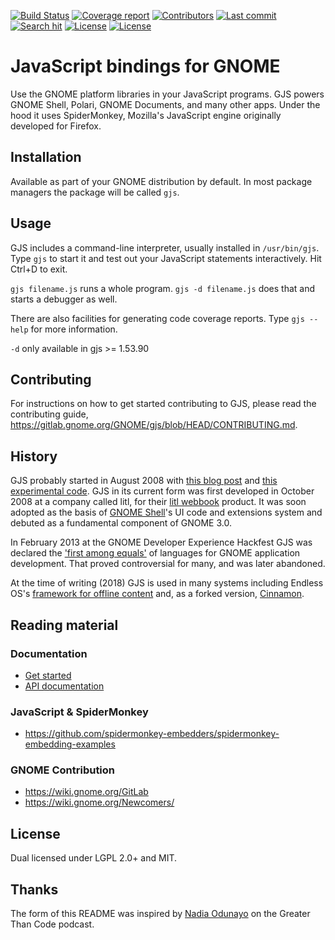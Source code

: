 [![Build Status](https://gitlab.gnome.org/GNOME/gjs/badges/master/pipeline.svg)](https://gitlab.gnome.org/GNOME/gjs/pipelines)
[![Coverage report](https://gitlab.gnome.org/GNOME/gjs/badges/master/coverage.svg)](https://gnome.pages.gitlab.gnome.org/gjs/)
[![Contributors](https://img.shields.io/github/contributors/GNOME/gjs.svg)](https://gitlab.gnome.org/GNOME/gjs/-/graphs/HEAD)
[![Last commit](https://img.shields.io/github/last-commit/GNOME/gjs.svg)](https://gitlab.gnome.org/GNOME/gjs/commits/HEAD)
[![Search hit](https://img.shields.io/github/search/GNOME/gjs/goto.svg?label=github%20hits)](https://github.com/search?utf8=%E2%9C%93&q=gjs&type=)
[![License](https://img.shields.io/badge/License-LGPL%20v2%2B-blue.svg)](https://gitlab.gnome.org/GNOME/gjs/blob/HEAD/COPYING)
[![License](https://img.shields.io/badge/License-MIT-blue.svg)](https://gitlab.gnome.org/GNOME/gjs/blob/HEAD/COPYING)

JavaScript bindings for GNOME
=============================

Use the GNOME platform libraries in your JavaScript programs.
GJS powers GNOME Shell, Polari, GNOME Documents, and many other apps.
Under the hood it uses SpiderMonkey, Mozilla's JavaScript engine
originally developed for Firefox.

## Installation

Available as part of your GNOME distribution by default.
In most package managers the package will be called `gjs`.

## Usage

GJS includes a command-line interpreter, usually installed in
`/usr/bin/gjs`.
Type `gjs` to start it and test out your JavaScript statements
interactively.
Hit Ctrl+D to exit.

`gjs filename.js` runs a whole program.
`gjs -d filename.js` does that and starts a debugger as well.

There are also facilities for generating code coverage reports.
Type `gjs --help` for more information.

`-d` only available in gjs >= 1.53.90

## Contributing

For instructions on how to get started contributing to GJS, please read
the contributing guide,
<https://gitlab.gnome.org/GNOME/gjs/blob/HEAD/CONTRIBUTING.md>.

## History

GJS probably started in August 2008 with [this blog post][havocp] and
[this experimental code][gscript].
GJS in its current form was first developed in October 2008 at a company
called litl, for their [litl webbook] product.
It was soon adopted as the basis of [GNOME Shell]'s UI code and
extensions system and debuted as a fundamental component of GNOME 3.0.

In February 2013 at the GNOME Developer Experience Hackfest GJS was
declared the ['first among equals'][treitter] of languages for GNOME
application development.
That proved controversial for many, and was later abandoned.

At the time of writing (2018) GJS is used in many systems including
Endless OS's [framework for offline content][eos-knowledge-lib] and, as
a forked version, [Cinnamon].

## Reading material

### Documentation

* [Get started](https://gitlab.gnome.org/GNOME/gjs/-/blob/HEAD/doc/Home.md)
* [API documentation](https://gjs-docs.gnome.org/)

### JavaScript & SpiderMonkey

* https://github.com/spidermonkey-embedders/spidermonkey-embedding-examples

### GNOME Contribution

* https://wiki.gnome.org/GitLab
* https://wiki.gnome.org/Newcomers/

## License

Dual licensed under LGPL 2.0+ and MIT.

## Thanks ##

The form of this README was inspired by [Nadia Odunayo][hospitable] on
the Greater Than Code podcast.

[havocp]: https://blog.ometer.com/2008/08/25/embeddable-languages/
[gscript]: https://gitlab.gnome.org/Archive/gscript/tree/HEAD/gscript
[litl webbook]: https://en.wikipedia.org/wiki/Litl
[GNOME Shell]: https://wiki.gnome.org/Projects/GnomeShell
[treitter]: https://treitter.livejournal.com/14871.html
[eos-knowledge-lib]: http://endlessm.github.io/eos-knowledge-lib/
[Cinnamon]: https://en.wikipedia.org/wiki/Cinnamon_(software)
[hospitable]: https://www.greaterthancode.com/code-hospitality
